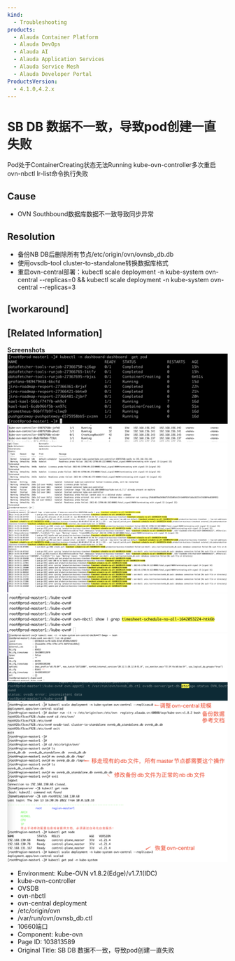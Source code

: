 ```yaml
---
kind:
  - Troubleshooting
products:
  - Alauda Container Platform
  - Alauda DevOps
  - Alauda AI
  - Alauda Application Services
  - Alauda Service Mesh
  - Alauda Developer Portal
ProductsVersion:
  - 4.1.0,4.2.x
---
```

<!-- A type of document that involves encountering a fault, diagnosing it, performing root cause analysis, and providing solutions. -->

# SB DB 数据不一致，导致pod创建一直失败

Pod处于ContainerCreating状态无法Running kube-ovn-controller多次重启 ovn-nbctl lr-list命令执行失败

## Cause
- OVN Southbound数据库数据不一致导致同步异常

## Resolution
- 备份NB DB后删除所有节点/etc/origin/ovn/ovnsb_db.db
- 使用ovsdb-tool cluster-to-standalone转换数据库格式
- 重启ovn-central部署：kubectl scale deployment -n kube-system ovn-central --replicas=0 && kubectl scale deployment -n kube-system ovn-central --replicas=3

## [workaround]

## [Related Information]
**Screenshots**
![](assets/sb-db-shu-ju-bu-yi-zhi-dao-zhi-podchuang-jian-yi-zhi-shi-bai/image2022-1-13_17-17-59.png)
![](assets/sb-db-shu-ju-bu-yi-zhi-dao-zhi-podchuang-jian-yi-zhi-shi-bai/image2022-1-13_17-18-56.png)
![](assets/sb-db-shu-ju-bu-yi-zhi-dao-zhi-podchuang-jian-yi-zhi-shi-bai/image2022-1-13_17-19-27.png)
![](assets/sb-db-shu-ju-bu-yi-zhi-dao-zhi-podchuang-jian-yi-zhi-shi-bai/image2022-1-13_17-25-25.png)
![](assets/sb-db-shu-ju-bu-yi-zhi-dao-zhi-podchuang-jian-yi-zhi-shi-bai/image2022-1-13_17-26-43.png)
![](assets/sb-db-shu-ju-bu-yi-zhi-dao-zhi-podchuang-jian-yi-zhi-shi-bai/image2022-1-13_17-27-20.png)
![](assets/sb-db-shu-ju-bu-yi-zhi-dao-zhi-podchuang-jian-yi-zhi-shi-bai/image2022-1-13_17-28-15.png)
![](assets/sb-db-shu-ju-bu-yi-zhi-dao-zhi-podchuang-jian-yi-zhi-shi-bai/image2022-1-13_17-33-56.png)
- Environment: Kube-OVN v1.8.2(Edge)/v1.7.1(IDC)
- kube-ovn-controller
- OVSDB
- ovn-nbctl
- ovn-central deployment
- /etc/origin/ovn
- /var/run/ovn/ovnsb_db.ctl
- 10660端口
- Component: kube-ovn
- Page ID: 103813589
- Original Title: SB DB 数据不一致，导致pod创建一直失败
